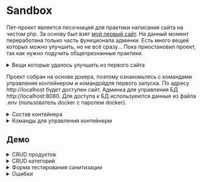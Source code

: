 # Sandbox
Пет-проект является песочницей для практики написания сайта на чистом php. За основу был взят [мой первый сайт][FirstSite]. На данный момент переработана только часть функционала админки. Есть много вещей которых можно улучшить, но не всё сразу... 
Пока приостановил проект, так как нужно подучить общепризнанные практики.

<details>
    <summary>Вещи которые удалось улучшить из первого сайта</summary>
    
   1. Использование composer
   2. Соблюдение PSR-1, PSR-4, PSR-12
   3. Добавил в код немного SOLID
   4. 404, 500 ошибки, пока
   5. Добавил docker
   6. Обновил дизайн
   7. Изменил view, теперь отдалённо напоминает взрослые фреймворки
   8. Добвил форму c эхо GET и POST запросами для проверки входных данных и тестирования санитизации
   9. Автоимпорт БД. Тестовая БД проимпортируется, если её нет или там нет таблиц
   10. Добавил вывод найденных таблид в БД на домашней странице
</details>


Проект собран на основе докера, поэтому ознакомьтесь с командами управления контейнером и командойдля первого запуска. По адресу http://localhost будет доступен сайт. Админка для управления БД http://localhost:8080. Для доступа к БД используеются данные из файла .env (пользователь docker с паролем docker).

<details>
    <summary>Состав контейнера</summary>
    
* PHP 7.4
* Apache 2.4
* MySQL 8
* phpMyAdmin
</details>


<details>
    <summary>Команды для управления контейнерм</summary>
    
   Первый запуск
    
```
make start && make composer
```
 
 Остановка
    
```
make stop
```   

Старт

```
make start
```  
	
Рестарт
	
```
make restart
```

Прекращение работы контейнера

```
make stop
```

Аналог composer update

```
make composer-update
```

Аналог composer install

```
make composer-install
```

Инициализация зависимостей composer c update

```
make composer
```
	
Production composer build
	
```
   make composer-prod
```
</details>


## Демо

<details>
    <summary>CRUD продуктов</summary>
    
![product][Producct]
</details>


<details>
    <summary>CRUD категорий</summary>
    
    
</details>

<details>
    <summary>Форма тестирования санитизации</summary>
    
![echo request][EchoRequest]
</details>


<details>
    <summary>Ошибки</summary>
    
![errors][Errors] 
</details>
 

[FirstSite]:<https://github.com/iebrosalin/public_web/tree/backend/pure_php/first_site>

[Producct]:<https://github.com/iebrosalin/public_web/blob/backend/pure_php/sandbox/descriptions/gif/product.gif>
[Category]:<https://github.com/iebrosalin/public_web/blob/backend/pure_php/sandbox/descriptions/gif/category.gif>
[EchoRequest]:<https://github.com/iebrosalin/public_web/blob/backend/pure_php/sandbox/descriptions/gif/echo-request.gif>
[Errors]:<https://github.com/iebrosalin/public_web/blob/backend/pure_php/sandbox/descriptions/gif/errors.gif>
